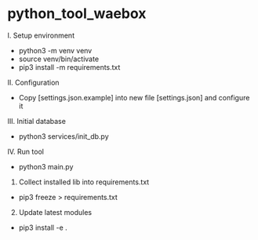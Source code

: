 # python_tool_waebox

<!-- Only Linux Usage -->

I. Setup environment

- python3 -m venv venv
- source venv/bin/activate
- pip3 install -m requirements.txt

II. Configuration

- Copy [settings.json.example] into new file [settings.json] and configure it

III. Initial database

- python3 services/init_db.py

IV. Run tool

- python3 main.py

<!-- Helps -->

1. Collect installed lib into requirements.txt

- pip3 freeze > requirements.txt

2. Update latest modules

- pip3 install -e .
